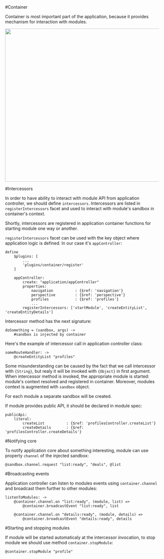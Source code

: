 #Container

Container is most important part of the application, because it provides mechanism for interaction with modules.

<div class="scheme"><a href="https://www.lucidchart.com/publicSegments/view/ad72fe85-195b-4cf4-bb5a-9d4612c7dba4/image.png" target="blank"><img src="https://www.lucidchart.com/publicSegments/view/ad72fe85-195b-4cf4-bb5a-9d4612c7dba4/image.png" width="550" height="500"/><a>

#Intercessors

In order to have ability to interact with module API from application controller, we should define `intercessors`.
Intercessors are listed in `registerIntercessors` facet and used to interact with module's sandbox in container's context.

Shortly, intercessors are registered in application container functions for starting module one way or another.

`registerIntercessors` facet can be used with the key object where application logic is defined. In our case it's `appController`:

```
define
    $plugins: [
        ...
        'plugins/container/register'
    ]

    appController:
        create: "application/appController"
        properties:
            navigation          : {$ref: 'navigation'}
            perspective         : {$ref: 'perspective'}
            profiles            : {$ref: 'profiles'}
            ...
        registerIntercessors: ['startModule', 'createEntityList', 'createEntityDetails']
```

Intercessor method has the next signature:
```
doSomething = (sandbox, args) ->
    #sandbox is injected by container 
```

Here's the example of intercessor call in application controller class:
```
someRouteHandler: ->
    @createEntityList "profiles"
```

Some misunderstanding can be caused by the fact that we call intercessor with `{String}`, but realy it will be invoked with `{Object}` in first argument. When intercessor method is invoked, the appropriate module is started: module's context resolved and registered in container. Moreover, modules context is augmented with `sandbox` object.

For each module a separate sandbox will be created.

If module provides public API, it should be declared in module spec:
```
publicApi:
    literal:
        createList          : {$ref: 'profilesController.createList'}
        createDetails       : {$ref: 'profilesController.createDetails'}
```

#Notifying core

To notify application core about something interesting, module can use property `channel` of the injected sandbox:

```
@sandbox.channel.request "list:ready", "deals", @list
```

#Broadcasting events

Application controller can listen to modules events using `container.channel` and broadcast them further to other modules:
```
listenToModules: ->
    @container.channel.on "list:ready", (module, list) =>
        @container.broadcastEvent "list:ready", list

    @container.channel.on "details:ready", (module, details) =>
        @container.broadcastEvent "details:ready", details
```

#Starting and stopping modules

If module will be started automaticaly at the intercessor invocation, to stop module we should use method `container.stopModule`:

```
@container.stopModule "profile"
```